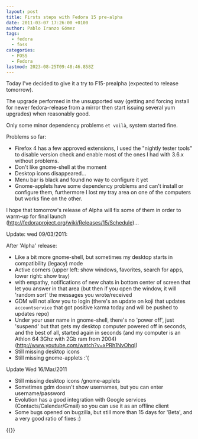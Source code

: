 ```yaml
---
layout: post
title: Firsts steps with Fedora 15 pre-alpha
date: 2011-03-07 17:26:00 +0100
author: Pablo Iranzo Gómez
tags:
  - fedora
  - foss
categories:
  - FOSS
  - Fedora
lastmod: 2023-08-25T09:48:46.858Z
---
```


Today I've decided to give it a try to F15-prealpha (expected to release tomorrow).

The upgrade performed in the unsupported way (getting and forcing install for newer fedora-release from a mirror then start issuing several yum upgrades) when reasonably good.

Only some minor dependency problems `et voilà`, system started fine.

Problems so far:

- Firefox 4 has a few approved extensions, I used the "nightly tester tools" to disable version check and enable most of the ones I had with 3.6.x without problems.
- Don't like gnome-shell at the moment
- Desktop icons disappeared...
- Menu bar is black and found no way to configure it yet
- Gnome-applets have some dependency problems and can't install or configure them, furthermore I lost my tray area on one of the computers but works fine on the other.

I hope that tomorrow's release of Alpha will fix some of them in order to warm-up for final launch (<http://fedoraproject.org/wiki/Releases/15/Schedule>)...

Update: wed 09/03/2011:

After 'Alpha' release:

- Like a bit more gnome-shell, but sometimes my desktop starts in compatibility (legacy) mode
- Active corners (upper left: show windows, favorites, search for apps, lower right: show tray)
- with empathy, notifications of new chats in bottom center of screen that let you answer in that area (but then if you open the window, it will 'random sort' the messages you wrote/received
- GDM will not allow you to login (there's an update on koji that updates `accountservice` that got positive karma today and will be pushed to updates repo)
- Under your user name in gnome-shell, there's no 'power off', just 'suspend' but that gets my desktop computer powered off in seconds, and the best of all, started again in seconds (and my computer is an Athlon 64 3Ghz with 2Gb ram from 2004) (<http://www.youtube.com/watch?v=xPRh1NvOhqI>)
- Still missing desktop icons
- Still missing gnome-applets :'(

Update Wed 16/Mar/2011

- Still missing desktop icons /gnome-applets
- Sometimes gdm doesn't show usernames, but you can enter username/password
- Evolution has a good integration with Google services (Contacts/Calendar/Gmail) so you can use it as an offline client
- Some bugs opened on bugzilla, but still more than 15 days for 'Beta', and a very good ratio of fixes :)

{{<enjoy>}}
